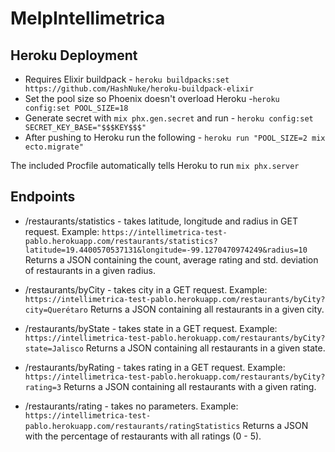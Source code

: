# MelpIntellimetrica

## Heroku Deployment
  * Requires Elixir buildpack - `heroku buildpacks:set https://github.com/HashNuke/heroku-buildpack-elixir`
  * Set the pool size so Phoenix doesn't overload Heroku -`heroku config:set POOL_SIZE=18`
  * Generate secret with `mix phx.gen.secret` and run - `heroku config:set SECRET_KEY_BASE="$$$KEY$$$"`
  * After pushing to Heroku run the following - `heroku run "POOL_SIZE=2 mix ecto.migrate"`

The included Procfile automatically tells Heroku to run `mix phx.server`


## Endpoints
  * /restaurants/statistics - takes latitude, longitude and radius in GET request. Example: `https://intellimetrica-test-pablo.herokuapp.com/restaurants/statistics?latitude=19.4400570537131&longitude=-99.1270470974249&radius=10`
  Returns a JSON containing the count, average rating and std. deviation of restaurants in a given radius.

  * /restaurants/byCity - takes city in a GET request. Example: `https://intellimetrica-test-pablo.herokuapp.com/restaurants/byCity?city=Querétaro`
  Returns a JSON containing all restaurants in a given city.

  * /restaurants/byState - takes state in a GET request. Example: `https://intellimetrica-test-pablo.herokuapp.com/restaurants/byCity?state=Jalisco`
  Returns a JSON containing all restaurants in a given state.

  * /restaurants/byRating - takes rating in a GET request. Example: `https://intellimetrica-test-pablo.herokuapp.com/restaurants/byCity?rating=3`
  Returns a JSON containing all restaurants with a given rating.

  * /restaurants/rating - takes no parameters. Example: `https://intellimetrica-test-pablo.herokuapp.com/restaurants/ratingStatistics`
  Returns a JSON with the percentage of restaurants with all ratings (0 - 5).

